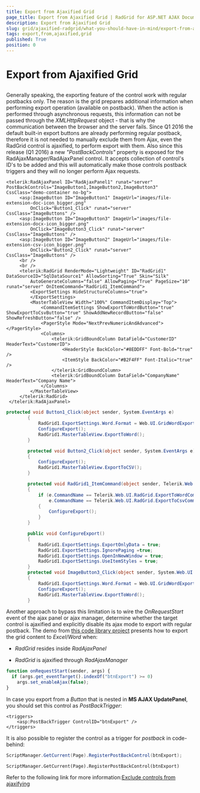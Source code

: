 ```yaml
---
title: Export from Ajaxified Grid
page_title: Export from Ajaxified Grid | RadGrid for ASP.NET AJAX Documentation
description: Export from Ajaxified Grid
slug: grid/ajaxified-radgrid/what-you-should-have-in-mind/export-from-ajaxified-grid
tags: export,from,ajaxified,grid
published: True
position: 0
---
```


# Export from Ajaxified Grid



##

Generally speaking, the exporting feature of the control work with regular postbacks only. The reason is the grid prepares additional information when performing export operation (available on postback). When the action is performed through asynchronous requests, this information can not be passed through the *XMLHttpRequest* object - that is why the communication between the browser and the server fails.
Since Q1 2016 the default built-in export buttons are already performing regular postback, therefore it is not needed to manually exclude them from Ajax, even the RadGrid control is ajaxified, to perform export with them.
Also since this release (Q1 2016) a new *"PostBackControls"* property is exposed for the RadAjaxManager/RadAjaxPanel control. It accepts collection of control's ID's to be added and this will automatically make those controls postback triggers and they will no longer perform Ajax requests.
````ASP.NET
<telerik:RadAjaxPanel ID="RadAjaxPanel1" runat="server" PostBackControls="ImageButton1,ImageButton2,ImageButton3" CssClass="demo-container no-bg">
     <asp:ImageButton ID="ImageButton1" ImageUrl="images/file-extension-doc-icon_bigger.png"
         OnClick="Button1_Click" runat="server" CssClass="ImageButtons" />
     <asp:ImageButton ID="ImageButton3" ImageUrl="images/file-extension-docx-icon_bigger.png"
         OnClick="ImageButton3_Click" runat="server" CssClass="ImageButtons" />
     <asp:ImageButton ID="ImageButton2" ImageUrl="images/file-extension-csv-icon_bigger.png"
         OnClick="Button2_Click" runat="server" CssClass="ImageButtons" />
     <br />
     <br />
     <telerik:RadGrid RenderMode="Lightweight" ID="RadGrid1" DataSourceID="SqlDataSource1" AllowSorting="True" Skin="Silk"
         AutoGenerateColumns="false" AllowPaging="True" PageSize="10" runat="server" OnItemCommand="RadGrid1_ItemCommand">
         <ExportSettings HideStructureColumns="true">
         </ExportSettings>
         <MasterTableView Width="100%" CommandItemDisplay="Top">
             <CommandItemSettings ShowExportToWordButton="true" ShowExportToCsvButton="true" ShowAddNewRecordButton="false" ShowRefreshButton="false" />
             <PagerStyle Mode="NextPrevNumericAndAdvanced"></PagerStyle>
             <Columns>
                 <telerik:GridBoundColumn DataField="CustomerID" HeaderText="CustomerID">
                     <HeaderStyle BackColor="#8EDDFF" Font-Bold="true" />
                     <ItemStyle BackColor="#B2F4FF" Font-Italic="true" />
                 </telerik:GridBoundColumn>
                 <telerik:GridBoundColumn DataField="CompanyName" HeaderText="Company Name">
             </Columns>        
         </MasterTableView>
     </telerik:RadGrid>
 </telerik:RadAjaxPanel>
````
````C#
protected void Button1_Click(object sender, System.EventArgs e)
        {
            RadGrid1.ExportSettings.Word.Format = Web.UI.GridWordExportFormat.Html;
            ConfigureExport();
            RadGrid1.MasterTableView.ExportToWord();
        }

        protected void Button2_Click(object sender, System.EventArgs e)
        {
            ConfigureExport();
            RadGrid1.MasterTableView.ExportToCSV();
        }

        protected void RadGrid1_ItemCommand(object sender, Telerik.Web.UI.GridCommandEventArgs e)
        {
            if (e.CommandName == Telerik.Web.UI.RadGrid.ExportToWordCommandName ||
                e.CommandName == Telerik.Web.UI.RadGrid.ExportToCsvCommandName)
            {
                ConfigureExport();
            }
        }

        public void ConfigureExport()
        {
            RadGrid1.ExportSettings.ExportOnlyData = true;
            RadGrid1.ExportSettings.IgnorePaging =true;
            RadGrid1.ExportSettings.OpenInNewWindow = true;
            RadGrid1.ExportSettings.UseItemStyles = true;
        }
        protected void ImageButton3_Click(object sender, System.Web.UI.ImageClickEventArgs e)
        {
            RadGrid1.ExportSettings.Word.Format = Web.UI.GridWordExportFormat.Docx;
            ConfigureExport();
            RadGrid1.MasterTableView.ExportToWord();
        }      
````

Another approach to bypass this limitation is to wire the *OnRequestStart* event of the ajax panel or ajax manager, determine whether the target control is ajaxified and explicitly disable its ajax mode to export with regular postback. The demo from [this code library project](http://www.telerik.com/support/code-library/export-radgrid-content-to-excel-word-csv-pdf-with-ajax-enabled) presents how to export the grid content to *Excel*/*Word* when:

* *RadGrid* resides inside *RadAjaxPanel*

* *RadGrid* is ajaxified through *RadAjaxManager*

````JavaScript
function onRequestStart(sender, args) {
  if (args.get_eventTarget().indexOf("btnExport") >= 0)
    args.set_enableAjax(false);
}
````


In case you export from a *Button* that is nested in **MS AJAX UpdatePanel**, you should set this control as *PostBackTrigger*:

````ASP.NET
<triggers>         
    <asp:PostBackTrigger ControlID="btnExport" />
</triggers>
````



It is also possible to register the control as a trigger for *postback* in code-behind:

````C#
ScriptManager.GetCurrent(Page).RegisterPostBackControl(btnExport);          
````



````VB
ScriptManager.GetCurrent(Page).RegisterPostBackControl(btnExport)          
````



Refer to the following link for more information:[Exclude controls from ajaxifying](http://www.telerik.com/help/aspnet-ajax/ajxexclude.html)
